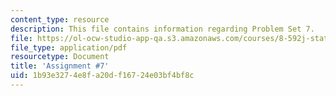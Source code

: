 ```yaml
---
content_type: resource
description: This file contains information regarding Problem Set 7.
file: https://ol-ocw-studio-app-qa.s3.amazonaws.com/courses/8-592j-statistical-physics-in-biology-spring-2011/1b93e3274e8fa20df16724e03bf4bf8c_MIT8_592JS11_PS7.pdf
file_type: application/pdf
resourcetype: Document
title: 'Assignment #7'
uid: 1b93e327-4e8f-a20d-f167-24e03bf4bf8c
---
```

